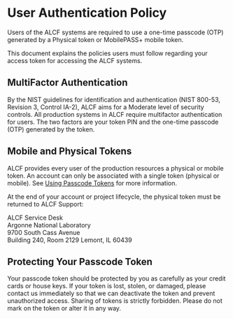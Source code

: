 # User Authentication Policy

Users of the ALCF systems are required to use a one-time passcode (OTP) generated by a Physical token or MobilePASS+ mobile token.

This document explains the policies users must follow regarding your access token for accessing the ALCF systems.

## MultiFactor Authentication

By the NIST guidelines for identification and authentication (NIST 800-53, Revision 3, Control IA-2), ALCF aims for a Moderate level of security controls. All production systems in ALCF require multifactor authentication for users. The two factors are your token PIN and the one-time passcode (OTP) generated by the token.

## Mobile and Physical Tokens

ALCF provides every user of the production resources a physical or mobile token. An account can only be associated with a single token (physical or mobile). See [Using Passcode Tokens](https://www.alcf.anl.gov/support-center/account-and-project-management/alcf-passcode-tokens) for more information.

At the end of your account or project lifecycle, the physical token must be returned to ALCF Support:

ALCF Service Desk  
Argonne National Laboratory  
9700 South Cass Avenue  
Building 240, Room 2129
Lemont, IL 60439

## Protecting Your Passcode Token

Your passcode token should be protected by you as carefully as your credit cards or house keys. If your token is lost, stolen, or damaged, please contact us immediately so that we can deactivate the token and prevent unauthorized access. Sharing of tokens is strictly forbidden. Please do not mark on the token or alter it in any way.

